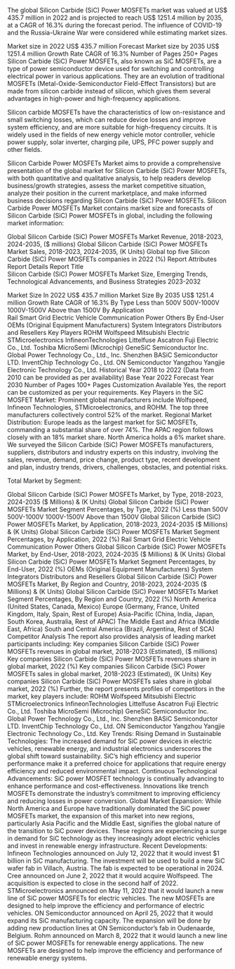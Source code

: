 The global Silicon Carbide (SiC) Power MOSFETs market was valued at US$ 435.7 million in 2022 and is projected to reach US$ 1251.4 million by 2035, at a CAGR of 16.3% during the forecast period. The influence of COVID-19 and the Russia-Ukraine War were considered while estimating market sizes.

Market size in 2022	US$ 435.7 million	Forecast Market size by 2035	US$ 1251.4 million
Growth Rate	CAGR of 16.3%	Number of Pages	250+ Pages
Silicon Carbide (SiC) Power MOSFETs, also known as SiC MOSFETs, are a type of power semiconductor device used for switching and controlling electrical power in various applications. They are an evolution of traditional MOSFETs (Metal-Oxide-Semiconductor Field-Effect Transistors) but are made from silicon carbide instead of silicon, which gives them several advantages in high-power and high-frequency applications.

Silicon carbide MOSFETs have the characteristics of low on-resistance and small switching losses, which can reduce device losses and improve system efficiency, and are more suitable for high-frequency circuits. It is widely used in the fields of new energy vehicle motor controller, vehicle power supply, solar inverter, charging pile, UPS, PFC power supply and other fields.



Silicon Carbide Power MOSFETs Market aims to provide a comprehensive presentation of the global market for Silicon Carbide (SiC) Power MOSFETs, with both quantitative and qualitative analysis, to help readers develop business/growth strategies, assess the market competitive situation, analyze their position in the current marketplace, and make informed business decisions regarding Silicon Carbide (SiC) Power MOSFETs. Silicon Carbide Power MOSFETs Market contains market size and forecasts of Silicon Carbide (SiC) Power MOSFETs in global, including the following market information:

Global Silicon Carbide (SiC) Power MOSFETs Market Revenue, 2018-2023, 2024-2035, ($ millions)
Global Silicon Carbide (SiC) Power MOSFETs Market Sales, 2018-2023, 2024-2035, (K Units)
Global top five Silicon Carbide (SiC) Power MOSFETs companies in 2022 (%)
Report Attributes	Report Details
Report Title	
Silicon Carbide (SiC) Power MOSFETs Market Size, Emerging Trends, Technological Advancements, and Business Strategies 2023-2032

Market Size In 2022	US$ 435.7 million
Market Size By 2035	US$ 1251.4 million
Growth Rate	CAGR of 16.3%
By Type	
Less than 500V
500V-1000V
1000V-1500V
Above than 1500V
By Application	
Rail
Smart Grid
Electric Vehicle
Communication Power
Others
By End-User	
OEMs (Original Equipment Manufacturers)
System Integrators
Distributors and Resellers
Key Players	
ROHM
Wolfspeed
Mitsubishi Electric
STMicroelectronics
InfineonTechnologies
Littelfuse
Ascatron
Fuji Electric Co., Ltd.
Toshiba
MicroSemi (Microchip)
GeneSiC Semiconductor Inc.
Global Power Technology Co., Ltd., Inc.
Shenzhen BASiC Semiconductor LTD.
InventChip Technology Co., Ltd.
ON Semiconductor
Yangzhou Yangjie Electronic Technology Co., Ltd.
Historical Year	2018 to 2022 (Data from 2010 can be provided as per availability)
Base Year	2022
Forecast Year	2030
Number of Pages	100+ Pages
Customization Available	Yes, the report can be customized as per your requirements.
Key Players in the SiC MOSFET Market:
Prominent global manufacturers include Wolfspeed, Infineon Technologies, STMicroelectronics, and ROHM.
The top three manufacturers collectively control 52% of the market.
Regional Market Distribution:
Europe leads as the largest market for SiC MOSFETs, commanding a substantial share of over 74%.
The APAC region follows closely with an 18% market share.
North America holds a 6% market share.
We surveyed the Silicon Carbide (SiC) Power MOSFETs manufacturers, suppliers, distributors and industry experts on this industry, involving the sales, revenue, demand, price change, product type, recent development and plan, industry trends, drivers, challenges, obstacles, and potential risks.

Total Market by Segment:

Global Silicon Carbide (SiC) Power MOSFETs Market, by Type, 2018-2023, 2024-2035 ($ Millions) & (K Units)
Global Silicon Carbide (SiC) Power MOSFETs Market Segment Percentages, by Type, 2022 (%)
Less than 500V
500V-1000V
1000V-1500V
Above than 1500V
Global Silicon Carbide (SiC) Power MOSFETs Market, by Application, 2018-2023, 2024-2035 ($ Millions) & (K Units)
Global Silicon Carbide (SiC) Power MOSFETs Market Segment Percentages, by Application, 2022 (%)
Rail
Smart Grid
Electric Vehicle
Communication Power
Others
Global Silicon Carbide (SiC) Power MOSFETs Market, by End-User, 2018-2023, 2024-2035 ($ Millions) & (K Units)
Global Silicon Carbide (SiC) Power MOSFETs Market Segment Percentages, by End-User, 2022 (%)
OEMs (Original Equipment Manufacturers)
System Integrators
Distributors and Resellers
Global Silicon Carbide (SiC) Power MOSFETs Market, By Region and Country, 2018-2023, 2024-2035 ($ Millions) & (K Units)
Global Silicon Carbide (SiC) Power MOSFETs Market Segment Percentages, By Region and Country, 2022 (%)
North America (United States, Canada, Mexico)
Europe (Germany, France, United Kingdom, Italy, Spain, Rest of Europe)
Asia-Pacific (China, India, Japan, South Korea, Australia, Rest of APAC)
The Middle East and Africa (Middle East, Africa)
South and Central America (Brazil, Argentina, Rest of SCA)
Competitor Analysis
The report also provides analysis of leading market participants including:
Key companies Silicon Carbide (SiC) Power MOSFETs revenues in global market, 2018-2023 (Estimated), ($ millions)
Key companies Silicon Carbide (SiC) Power MOSFETs revenues share in global market, 2022 (%)
Key companies Silicon Carbide (SiC) Power MOSFETs sales in global market, 2018-2023 (Estimated), (K Units)
Key companies Silicon Carbide (SiC) Power MOSFETs sales share in global market, 2022 (%)
Further, the report presents profiles of competitors in the market, key players include:
ROHM
Wolfspeed
Mitsubishi Electric
STMicroelectronics
InfineonTechnologies
Littelfuse
Ascatron
Fuji Electric Co., Ltd.
Toshiba
MicroSemi (Microchip)
GeneSiC Semiconductor Inc.
Global Power Technology Co., Ltd., Inc.
Shenzhen BASiC Semiconductor LTD.
InventChip Technology Co., Ltd.
ON Semiconductor
Yangzhou Yangjie Electronic Technology Co., Ltd.
Key Trends:
Rising Demand in Sustainable Technologies: The increased demand for SiC power devices in electric vehicles, renewable energy, and industrial electronics underscores the global shift toward sustainability. SiC’s high efficiency and superior performance make it a preferred choice for applications that require energy efficiency and reduced environmental impact.
Continuous Technological Advancements: SiC power MOSFET technology is continually advancing to enhance performance and cost-effectiveness. Innovations like trench MOSFETs demonstrate the industry’s commitment to improving efficiency and reducing losses in power conversion.
Global Market Expansion: While North America and Europe have traditionally dominated the SiC power MOSFETs market, the expansion of this market into new regions, particularly Asia Pacific and the Middle East, signifies the global nature of the transition to SiC power devices. These regions are experiencing a surge in demand for SiC technology as they increasingly adopt electric vehicles and invest in renewable energy infrastructure.
Recent Developments:
Infineon Technologies announced on July 12, 2022 that it would invest $1 billion in SiC manufacturing. The investment will be used to build a new SiC wafer fab in Villach, Austria. The fab is expected to be operational in 2024.
Cree announced on June 2, 2022 that it would acquire Wolfspeed. The acquisition is expected to close in the second half of 2022.
STMicroelectronics announced on May 11, 2022 that it would launch a new line of SiC power MOSFETs for electric vehicles. The new MOSFETs are designed to help improve the efficiency and performance of electric vehicles.
ON Semiconductor announced on April 25, 2022 that it would expand its SiC manufacturing capacity. The expansion will be done by adding new production lines at ON Semiconductor’s fab in Oudenaarde, Belgium.
Rohm announced on March 8, 2022 that it would launch a new line of SiC power MOSFETs for renewable energy applications. The new MOSFETs are designed to help improve the efficiency and performance of renewable energy systems.
